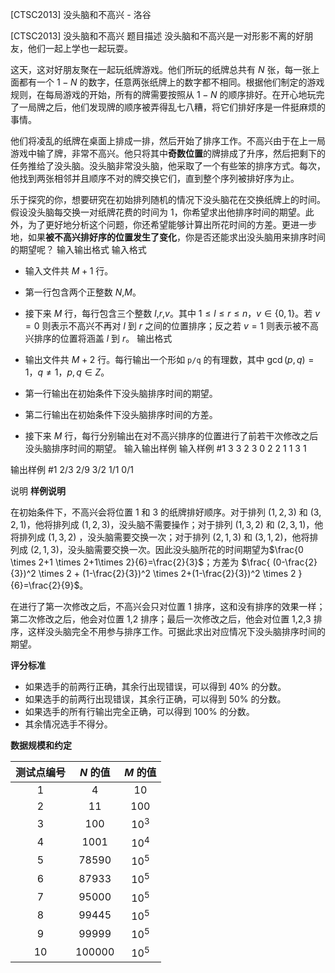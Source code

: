 



[CTSC2013] 没头脑和不高兴 - 洛谷














[CTSC2013] 没头脑和不高兴
题目描述
没头脑和不高兴是一对形影不离的好朋友，他们一起上学也一起玩耍。

这天，这对好朋友聚在一起玩纸牌游戏。他们所玩的纸牌总共有 $N$ 张，每一张上面都有一个 $1-N$ 的数字，任意两张纸牌上的数字都不相同。根据他们制定的游戏规则，在每局游戏的开始，所有的牌需要按照从 $1-N$ 的顺序排好。在开心地玩完了一局牌之后，他们发现牌的顺序被弄得乱七八糟，将它们排好序是一件挺麻烦的事情。

他们将凌乱的纸牌在桌面上排成一排，然后开始了排序工作。不高兴由于在上一局游戏中输了牌，非常不高兴。他只将其中**奇数位置**的牌排成了升序，然后把剩下的任务推给了没头脑。没头脑非常没头脑，他采取了一个有些笨的排序方式。每次，他找到两张相邻并且顺序不对的牌交换它们，直到整个序列被排好序为止。

乐于探究的你，想要研究在初始排列随机的情况下没头脑花在交换纸牌上的时间。假设没头脑每交换一对纸牌花费的时间为 $1$，你希望求出他排序时间的期望。此外，为了更好地分析这个问题，你还希望能够计算出所花时间的方差。更进一步地，如果**被不高兴排好序的位置发生了变化**，你是否还能求出没头脑用来排序时间的期望呢？
输入输出格式
输入格式

- 输入文件共 $M+1$ 行。
- 第一行包含两个正整数 $N$,$M$。
- 接下来 $M$ 行，每行包含三个整数 $l$,$r$,$v$。其中 $1 \le l \le r \le n$，$v\in\{0,1\}$。若 $v=0$ 则表示不高兴不再对 $l$ 到 $r$ 之间的位置排序；反之若 $v=1$ 则表示被不高兴排序的位置将涵盖 $l$ 到 $r$。
输出格式

- 输出文件共 $M+2$ 行。每行输出一个形如 `p/q` 的有理数，其中 $\gcd(p,q)=1$，$q \ne 1$，$p,q \in Z$。
- 第一行输出在初始条件下没头脑排序时间的期望。
- 第二行输出在初始条件下没头脑排序时间的方差。
- 接下来 $M$ 行，每行分别输出在对不高兴排序的位置进行了前若干次修改之后没头脑排序时间的期望。
输入输出样例
输入样例 #1
3 3
2 3 0
2 2 1
1 3 1

输出样例 #1
2/3
2/9
3/2
1/1
0/1

说明
**样例说明**

在初始条件下，不高兴会将位置 $1$ 和 $3$ 的纸牌排好顺序。对于排列 $(1,2,3)$ 和 $(3,2,1)$，他将排列成 $(1,2,3)$，没头脑不需要操作；对于排列 $(1,3,2)$ 和 $(2,3,1)$，他将排列成 $(1,3,2)$ ，没头脑需要交换一次；对于排列 $(2,1,3)$ 和 $(3,1,2)$，他将排列成 $(2,1,3)$，没头脑需要交换一次。因此没头脑所花的时间期望为$\frac{0 \times 2+1 \times 2+1\times 2}{6}=\frac{2}{3}$；方差为 $\frac{ (0-\frac{2}{3})^2 \times 2 + (1-\frac{2}{3})^2 \times 2+(1-\frac{2}{3})^2 \times 2 }{6}=\frac{2}{9}$。

在进行了第一次修改之后，不高兴会只对位置 $1$ 排序，这和没有排序的效果一样；第二次修改之后，他会对位置 $1$,$2$ 排序；最后一次修改之后，他会对位置 $1$,$2$,$3$ 排序，这样没头脑完全不用参与排序工作。可据此求出对应情况下没头脑排序时间的期望。

**评分标准**
- 如果选手的前两行正确，其余行出现错误，可以得到 $40\%$ 的分数。
- 如果选手的前两行出现错误，其余行正确，可以得到 $50\%$ 的分数。
- 如果选手的所有行输出完全正确，可以得到 $100\%$ 的分数。
- 其余情况选手不得分。


**数据规模和约定**

| 测试点编号 | $N$ 的值 | $M$ 的值 |
| :----------: | :----------: | :----------: |
| $1$ | $4$ | $10$ |
| $2$ | $11$ | $100$ |
| $3$ | $100$ | $10^3$ |
| $4$ | $1001$ | $10^4$ |
| $5$ | $78590$ | $10^5$ |
| $6$ | $87933$ | $10^5$ |
| $7$ | $95000$ | $10^5$|
| $8$ | $99445$ | $10^5$ |
| $9$ | $99999$ | $10^5$ |
| $10$ | $100000$ |  $10^5$|








